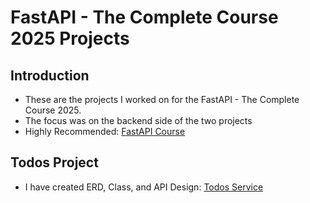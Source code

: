 # FastAPI - The Complete Course 2025 Projects

## Introduction

- These are the projects I worked on for the FastAPI - The Complete Course 2025. 
- The focus was on the backend side of the two projects
- Highly Recommended: [FastAPI Course](https://www.udemy.com/course/fastapi-the-complete-course/?couponCode=24T1MT11625BROW)

## Todos Project
- I have created ERD, Class, and API Design: [Todos Service](Todos/README.md)
